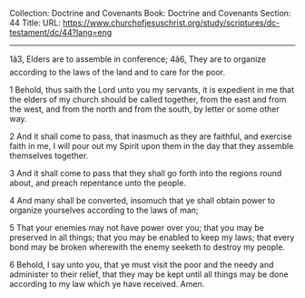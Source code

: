 Collection: Doctrine and Covenants
Book: Doctrine and Covenants
Section: 44
Title: 
URL: https://www.churchofjesuschrist.org/study/scriptures/dc-testament/dc/44?lang=eng

---

1â3, Elders are to assemble in conference; 4â6, They are to organize according to the laws of the land and to care for the poor.

1 Behold, thus saith the Lord unto you my servants, it is expedient in me that the elders of my church should be called together, from the east and from the west, and from the north and from the south, by letter or some other way.

2 And it shall come to pass, that inasmuch as they are faithful, and exercise faith in me, I will pour out my Spirit upon them in the day that they assemble themselves together.

3 And it shall come to pass that they shall go forth into the regions round about, and preach repentance unto the people.

4 And many shall be converted, insomuch that ye shall obtain power to organize yourselves according to the laws of man;

5 That your enemies may not have power over you; that you may be preserved in all things; that you may be enabled to keep my laws; that every bond may be broken wherewith the enemy seeketh to destroy my people.

6 Behold, I say unto you, that ye must visit the poor and the needy and administer to their relief, that they may be kept until all things may be done according to my law which ye have received. Amen.
